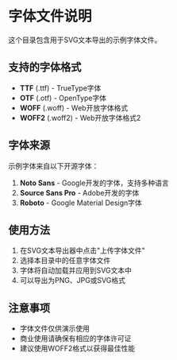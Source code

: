 # 字体文件说明

这个目录包含用于SVG文本导出的示例字体文件。

## 支持的字体格式

- **TTF** (.ttf) - TrueType字体
- **OTF** (.otf) - OpenType字体  
- **WOFF** (.woff) - Web开放字体格式
- **WOFF2** (.woff2) - Web开放字体格式2

## 字体来源

示例字体来自以下开源字体：

1. **Noto Sans** - Google开发的字体，支持多种语言
2. **Source Sans Pro** - Adobe开发的字体
3. **Roboto** - Google Material Design字体

## 使用方法

1. 在SVG文本导出器中点击"上传字体文件"
2. 选择本目录中的任意字体文件
3. 字体将自动加载并应用到SVG文本中
4. 可以导出为PNG、JPG或SVG格式

## 注意事项

- 字体文件仅供演示使用
- 商业使用请确保有相应的字体许可证
- 建议使用WOFF2格式以获得最佳性能